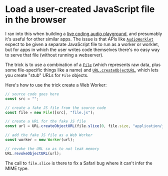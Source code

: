 # Load a user-created JavaScript file in the browser

I ran into this when building a [live coding audio playground](https://jakelazaroff.com/words/building-a-live-coding-audio-playground/), and presumably it's useful for other similar apps. The issue is that APIs like [`AudioWorklet`](https://developer.mozilla.org/en-US/docs/Web/API/AudioWorklet) expect to be given a separate JavaScript file to run as a worker or worklet, but for apps in which the user writes code themselves there's no easy way to serve that file (without running a webserver).

The trick is to use a combination of a [`File`](https://developer.mozilla.org/en-US/docs/Web/API/File) (which represents raw data, plus some file-specific things like a name) and [`URL.createObjectURL`](https://developer.mozilla.org/en-US/docs/Web/API/URL/createObjectURL_static), which lets you create "stub" URLs for `File` objects.

Here's how to use the trick create a Web Worker:

```js
// source code goes here
const src = "";

// create a fake JS file from the source code
const file = new File([src], "file.js");

// create a URL for the fake JS file
const url = URL.createObjectURL(file.slice(0, file.size, "application/javascript"));

// add the fake JS file as a Web Worker
const worker = new Worker(url);

// revoke the URL so as to not leak memory
URL.revokeObjectURL(url);
```

The call to `file.slice` is there to fix a Safari bug where it can't infer the MIME type.
